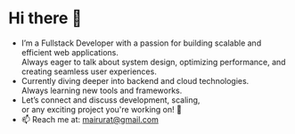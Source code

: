 # Hi there 👋

<ul>
  <li>
    I’m a Fullstack Developer with a passion for building scalable and efficient web applications. <br />
    Always eager to talk about system design, optimizing performance, and creating seamless user experiences.
  </li>
  <li>
    Currently diving deeper into backend and cloud technologies. <br />
    Always learning new tools and frameworks.
  </li>
  <li>
    Let’s connect and discuss development, scaling, <br />
    or any exciting project you're working on! 🚀 
  </li>
  <li>
    📫 Reach me at: <a href="mailto:mairurat@gmail.com">mairurat@gmail.com</a>
  </li>
</ul>
